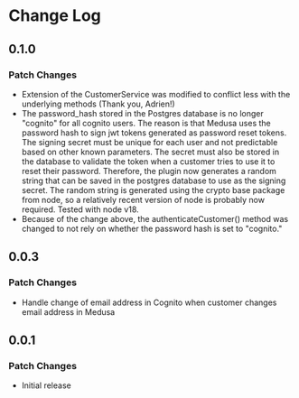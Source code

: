 # Change Log

## 0.1.0

### Patch Changes

- Extension of the CustomerService was modified to conflict less with the underlying methods (Thank you, Adrien!)
- The password_hash stored in the Postgres database is no longer "cognito" for all cognito users.  The reason is that Medusa uses the password hash to sign jwt tokens generated as password reset tokens.  The signing secret must be unique for each user and not predictable based on other known parameters.  The secret must also be stored in the database to validate the token when a customer tries to use it to reset their password.  Therefore, the plugin now generates a random string that can be saved in the postgres database to use as the signing secret.  The random string is generated using the crypto base package from node, so a relatively recent version of node is probably now required.  Tested with node v18.
- Because of the change above, the authenticateCustomer() method was changed to not rely on whether the password hash is set to "cognito."  

## 0.0.3

### Patch Changes

- Handle change of email address in Cognito when customer changes email address in Medusa

## 0.0.1

### Patch Changes

- Initial release
